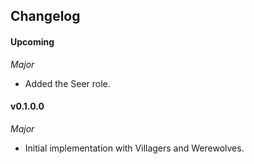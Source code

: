 ## Changelog

#### Upcoming

*Major*

* Added the Seer role.

#### v0.1.0.0

*Major*

* Initial implementation with Villagers and Werewolves.
